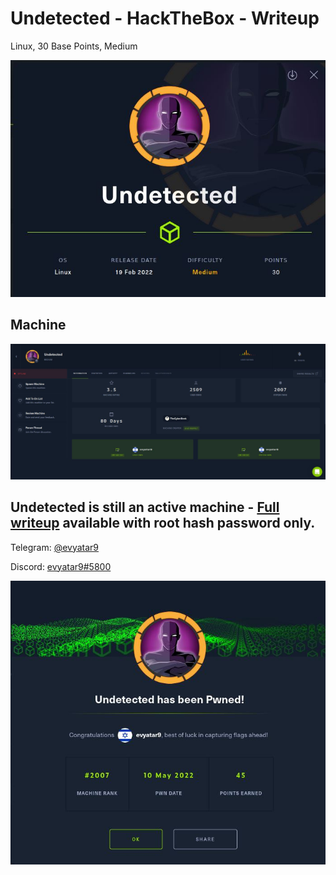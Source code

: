 # Undetected - HackTheBox - Writeup
Linux, 30 Base Points, Medium

![info.JPG](images/info.JPG)

## Machine

![‏‏Undetected.JPG](images/Undetected.JPG)
 
## Undetected is still an active machine - [Full writeup](Undetected-Writeup.pdf) available with root hash password only.

Telegram: [@evyatar9](https://t.me/evyatar9)

Discord: [evyatar9#5800](https://discordapp.com/users/812805349815091251)

![pwn.JPG](images/pwn.JPG)